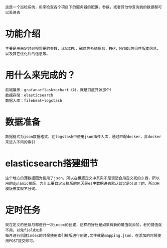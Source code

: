 ```
这是一个巡检系统，用来检查各个项目下的服务器的配置，参数，或者其他你查询到的数据都可以丢进去
```
# 功能介绍
```
主要是用来定时巡视需要的参数，比如CPU，磁盘等系统信息，PHP，MYSQL等组件版本信息，以及其它优化后的信息等。
```
# 用什么来完成的？
```
前端展示：grafana+flask+echart（对，就是百度开源那个）
数据存储：elasticsearch
数据入库：filebeat+logstash
```
# 数据准备
```
数据格式为json数据格式，在logstash中使用json插件入库，通过匹配docker，非docker来进入不同的索引
```

# elasticsearch搭建细节
```
这个地方的源数据因为使用了json，所以在模版定义中其实不是很适合用定义死的东西，所以用的dynamic模版，为什么要自定义模版的原因是es中数据进去默认其实是分词了的，所以用模版来实现不分词。
```
# 定时任务
```
现在定义的是每月都进行一次index的创建，这样的好处是如果有新的键值就添加，老的键值就不用，以免field太多
每月进行创建index的时候使用索引模版进行创建,文件就是mapping.json，在添加的时候使用POST提交即可。
```
